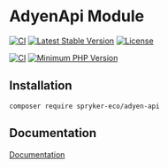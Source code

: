 # AdyenApi Module

[![CI](https://github.com/spryker-eco/adyen-api/actions/workflows/ci.yml/badge.svg)](https://github.com/spryker-eco/adyen-api/actions/workflows/ci.yml)
[![Latest Stable Version](https://poser.pugx.org/spryker-eco/adyen-api/v/stable.svg)](https://packagist.org/packages/spryker-eco/adyen-api)
[![License](https://img.shields.io/github/license/spryker-eco/adyen-api.svg?b=master)](https://github.com/spryker-eco/adyen-api)

[![CI](https://scrutinizer-ci.com/g/spryker-eco/adyen-api/badges/build.png?b=master)](https://scrutinizer-ci.com/g/spryker-eco/adyen-api/build-status/master)
[![Minimum PHP Version](https://img.shields.io/badge/php-%3E%3D%207.3-8892BF.svg)](https://php.net/)

## Installation

```
composer require spryker-eco/adyen-api
```

## Documentation

[Documentation](https://documentation.spryker.com/industry_partners/payment/adyen/adyen.htm)
